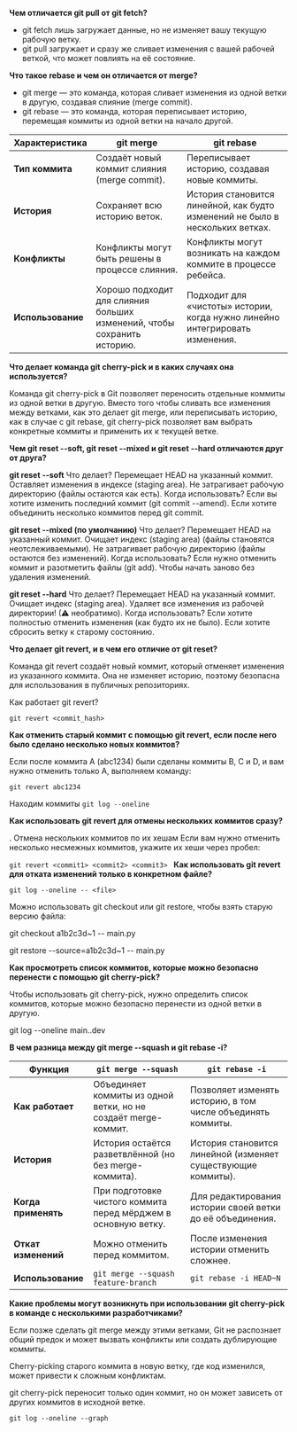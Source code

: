 **Чем отличается git pull от git fetch?**

* git fetch лишь загружает данные, но не изменяет вашу текущую рабочую ветку.
* git pull загружает и сразу же сливает изменения с вашей рабочей веткой, что может повлиять на её состояние.

**Что такое rebase и чем он отличается от merge?**
* git merge — это команда, которая сливает изменения из одной ветки в другую, создавая слияние (merge commit).
* git rebase — это команда, которая переписывает историю, перемещая коммиты из одной ветки на начало другой.

| Характеристика         | git merge                                    | git rebase                                |
|------------------------|-----------------------------------------------|-------------------------------------------|
| **Тип коммита**        | Создаёт новый коммит слияния (merge commit).   | Переписывает историю, создавая новые коммиты. |
| **История**            | Сохраняет всю историю веток.                  | История становится линейной, как будто изменений не было в нескольких ветках. |
| **Конфликты**          | Конфликты могут быть решены в процессе слияния. | Конфликты могут возникать на каждом коммите в процессе ребейса. |
| **Использование**      | Хорошо подходит для слияния больших изменений, чтобы сохранить историю. | Подходит для «чистоты» истории, когда нужно линейно интегрировать изменения. |


**Что делает команда git cherry-pick и в каких случаях она используется?**

Команда git cherry-pick в Git позволяет переносить отдельные коммиты из одной ветки в другую. Вместо того чтобы сливать все изменения между ветками, как это делает git merge, или переписывать историю, как в случае с git rebase, git cherry-pick позволяет вам выбрать конкретные коммиты и применить их к текущей ветке.

**Чем git reset --soft, git reset --mixed и git reset --hard отличаются друг от друга?**

**git reset --soft**
Что делает?
Перемещает HEAD на указанный коммит.
Оставляет изменения в индексе (staging area).
Не затрагивает рабочую директорию (файлы остаются как есть).
Когда использовать?
Если вы хотите изменить последний коммит (git commit --amend).
Если хотите объединить несколько коммитов перед git commit.

**git reset --mixed (по умолчанию)**
Что делает?
Перемещает HEAD на указанный коммит.
Очищает индекс (staging area) (файлы становятся неотслеживаемыми).
Не затрагивает рабочую директорию (файлы остаются без изменений).
Когда использовать?
Если нужно отменить коммит и разотметить файлы (git add).
Чтобы начать заново без удаления изменений.

**git reset --hard**
Что делает?
Перемещает HEAD на указанный коммит.
Очищает индекс (staging area).
Удаляет все изменения из рабочей директории! (⚠ необратимо).
Когда использовать?
Если хотите полностью отменить изменения (как будто их не было).
Если хотите сбросить ветку к старому состоянию.

**Что делает git revert, и в чем его отличие от git reset?**

Команда git revert создаёт новый коммит, который отменяет изменения из указанного коммита.
Она не изменяет историю, поэтому безопасна для использования в публичных репозиториях.

Как работает git revert?

`git revert <commit_hash>`

**Как отменить старый коммит с помощью git revert, если после него было сделано несколько новых коммитов?**

Если после коммита A (abc1234) были сделаны коммиты B, C и D, и вам нужно отменить только A, выполняем команду:

`git revert abc1234`

Находим коммиты `git log --oneline`

**Как использовать git revert для отмены нескольких коммитов сразу?**

. Отмена нескольких коммитов по их хешам
Если вам нужно отменить несколько несмежных коммитов, укажите их хеши через пробел:

`git revert <commit1> <commit2> <commit3>
`
**Как использовать git revert для отката изменений только в конкретном файле?**

`git log --oneline -- <file>`

Можно использовать git checkout или git restore, чтобы взять старую версию файла:

git checkout a1b2c3d~1 -- main.py

git restore --source=a1b2c3d~1 -- main.py

**Как просмотреть список коммитов, которые можно безопасно перенести с помощью git cherry-pick?**

Чтобы использовать git cherry-pick, нужно определить список коммитов, которые можно безопасно перенести из одной ветки в другую.

git log --oneline main..dev


**В чем разница между git merge --squash и git rebase -i?**

| Функция           | `git merge --squash`                                      | `git rebase -i`                                      |
|-------------------|-----------------------------------------------------------|------------------------------------------------------|
| **Как работает**  | Объединяет коммиты из одной ветки, но не создаёт merge-коммит. | Позволяет изменять историю, в том числе объединять коммиты. |
| **История**       | История остаётся разветвлённой (но без merge-коммита).    | История становится линейной (изменяет существующие коммиты). |
| **Когда применять** | При подготовке чистого коммита перед мёрджем в основную ветку. | Для редактирования истории своей ветки до её объединения. |
| **Откат изменений** | Можно отменить перед коммитом.                          | После изменения истории отменить сложнее.           |
| **Использование**  | `git merge --squash feature-branch`                      | `git rebase -i HEAD~N`                              |


**Какие проблемы могут возникнуть при использовании git cherry-pick в команде с несколькими разработчиками?**

Если позже сделать git merge между этими ветками, Git не распознает общий предок и может вызвать конфликты или создать дублирующие коммиты.

Cherry-picking старого коммита в новую ветку, где код изменился, может привести к сложным конфликтам.

git cherry-pick переносит только один коммит, но он может зависеть от других коммитов в исходной ветке.

`git log --oneline --graph
`
